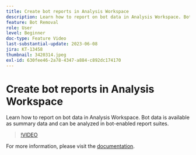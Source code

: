 ```yaml
---
title: Create bot reports in Analysis Workspace
description: Learn how to report on bot data in Analysis Workspace. Bot data is available as summary data and can be analyzed in bot-enabled report suites.
feature: Bot Removal
role: User
level: Beginner
doc-type: Feature Video
last-substantial-update: 2023-06-08
jira: KT-13458
thumbnail: 3420314.jpeg
exl-id: 630fee46-2a78-4347-a884-c892dc174170
---
```

# Create bot reports in Analysis Workspace

Learn how to report on bot data in Analysis Workspace. Bot data is available as summary data and can be analyzed in bot-enabled report suites.

>[!VIDEO](https://video.tv.adobe.com/v/3420314/?learn=on)

For more information, please visit the [documentation](https://experienceleague.adobe.com/docs/analytics/components/dimensions/bot-name.html).
